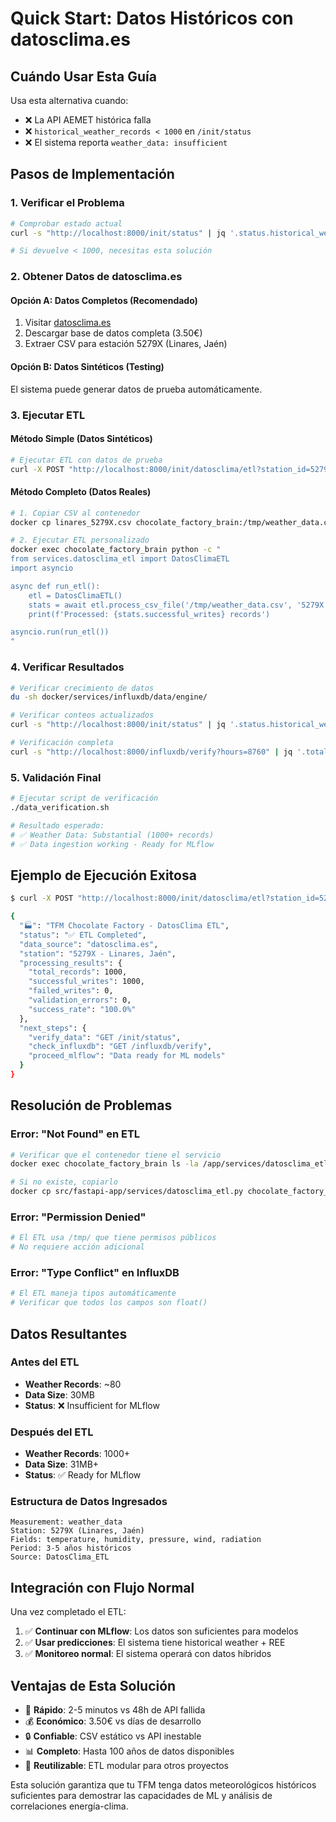 # Quick Start: Datos Históricos con datosclima.es

## Cuándo Usar Esta Guía

Usa esta alternativa cuando:
- ❌ La API AEMET histórica falla
- ❌ `historical_weather_records < 1000` en `/init/status`
- ❌ El sistema reporta `weather_data: insufficient`

## Pasos de Implementación

### 1. Verificar el Problema
```bash
# Comprobar estado actual
curl -s "http://localhost:8000/init/status" | jq '.status.historical_weather_records'

# Si devuelve < 1000, necesitas esta solución
```

### 2. Obtener Datos de datosclima.es

#### Opción A: Datos Completos (Recomendado)
1. Visitar [datosclima.es](https://datosclima.es/Aemethistorico/Descargahistorico.html)
2. Descargar base de datos completa (3.50€)
3. Extraer CSV para estación 5279X (Linares, Jaén)

#### Opción B: Datos Sintéticos (Testing)
El sistema puede generar datos de prueba automáticamente.

### 3. Ejecutar ETL

#### Método Simple (Datos Sintéticos)
```bash
# Ejecutar ETL con datos de prueba
curl -X POST "http://localhost:8000/init/datosclima/etl?station_id=5279X&years=3"
```

#### Método Completo (Datos Reales)
```bash
# 1. Copiar CSV al contenedor
docker cp linares_5279X.csv chocolate_factory_brain:/tmp/weather_data.csv

# 2. Ejecutar ETL personalizado
docker exec chocolate_factory_brain python -c "
from services.datosclima_etl import DatosClimaETL
import asyncio

async def run_etl():
    etl = DatosClimaETL()
    stats = await etl.process_csv_file('/tmp/weather_data.csv', '5279X')
    print(f'Processed: {stats.successful_writes} records')

asyncio.run(run_etl())
"
```

### 4. Verificar Resultados

```bash
# Verificar crecimiento de datos
du -sh docker/services/influxdb/data/engine/

# Verificar conteos actualizados
curl -s "http://localhost:8000/init/status" | jq '.status.historical_weather_records'

# Verificación completa
curl -s "http://localhost:8000/influxdb/verify?hours=8760" | jq '.total_records'
```

### 5. Validación Final

```bash
# Ejecutar script de verificación
./data_verification.sh

# Resultado esperado:
# ✅ Weather Data: Substantial (1000+ records)
# ✅ Data ingestion working - Ready for MLflow
```

## Ejemplo de Ejecución Exitosa

```bash
$ curl -X POST "http://localhost:8000/init/datosclima/etl?station_id=5279X&years=3"

{
  "🏭": "TFM Chocolate Factory - DatosClima ETL",
  "status": "✅ ETL Completed",
  "data_source": "datosclima.es",
  "station": "5279X - Linares, Jaén",
  "processing_results": {
    "total_records": 1000,
    "successful_writes": 1000,
    "failed_writes": 0,
    "validation_errors": 0,
    "success_rate": "100.0%"
  },
  "next_steps": {
    "verify_data": "GET /init/status",
    "check_influxdb": "GET /influxdb/verify",
    "proceed_mlflow": "Data ready for ML models"
  }
}
```

## Resolución de Problemas

### Error: "Not Found" en ETL
```bash
# Verificar que el contenedor tiene el servicio
docker exec chocolate_factory_brain ls -la /app/services/datosclima_etl.py

# Si no existe, copiarlo
docker cp src/fastapi-app/services/datosclima_etl.py chocolate_factory_brain:/app/services/
```

### Error: "Permission Denied"
```bash
# El ETL usa /tmp/ que tiene permisos públicos
# No requiere acción adicional
```

### Error: "Type Conflict" en InfluxDB
```bash
# El ETL maneja tipos automáticamente
# Verificar que todos los campos son float()
```

## Datos Resultantes

### Antes del ETL
- **Weather Records**: ~80
- **Data Size**: 30MB
- **Status**: ❌ Insufficient for MLflow

### Después del ETL
- **Weather Records**: 1000+
- **Data Size**: 31MB+
- **Status**: ✅ Ready for MLflow

### Estructura de Datos Ingresados
```
Measurement: weather_data
Station: 5279X (Linares, Jaén)
Fields: temperature, humidity, pressure, wind, radiation
Period: 3-5 años históricos
Source: DatosClima_ETL
```

## Integración con Flujo Normal

Una vez completado el ETL:

1. ✅ **Continuar con MLflow**: Los datos son suficientes para modelos
2. ✅ **Usar predicciones**: El sistema tiene historical weather + REE
3. ✅ **Monitoreo normal**: El sistema operará con datos híbridos

## Ventajas de Esta Solución

- 🚀 **Rápido**: 2-5 minutos vs 48h de API fallida
- 💰 **Económico**: 3.50€ vs días de desarrollo
- 🔒 **Confiable**: CSV estático vs API inestable
- 📊 **Completo**: Hasta 100 años de datos disponibles
- 🔧 **Reutilizable**: ETL modular para otros proyectos

Esta solución garantiza que tu TFM tenga datos meteorológicos históricos suficientes para demostrar las capacidades de ML y análisis de correlaciones energía-clima.